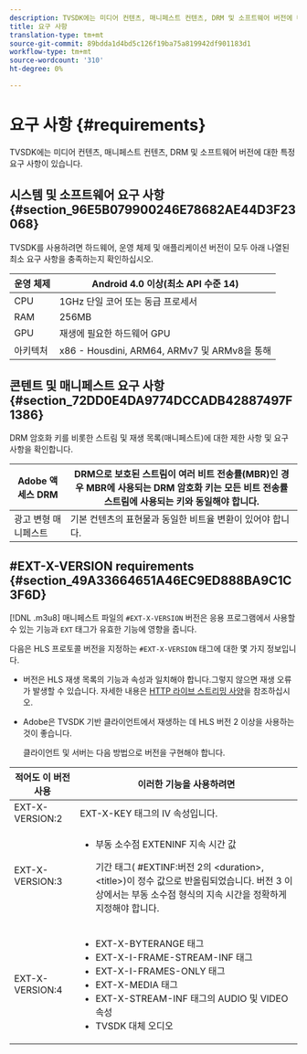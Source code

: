 ```yaml
---
description: TVSDK에는 미디어 컨텐츠, 매니페스트 컨텐츠, DRM 및 소프트웨어 버전에 대한 특정 요구 사항이 있습니다.
title: 요구 사항
translation-type: tm+mt
source-git-commit: 89bdda1d4bd5c126f19ba75a819942df901183d1
workflow-type: tm+mt
source-wordcount: '310'
ht-degree: 0%

---
```



# 요구 사항 {#requirements}

TVSDK에는 미디어 컨텐츠, 매니페스트 컨텐츠, DRM 및 소프트웨어 버전에 대한 특정 요구 사항이 있습니다.

## 시스템 및 소프트웨어 요구 사항 {#section_96E5B079900246E78682AE44D3F23068}

TVSDK를 사용하려면 하드웨어, 운영 체제 및 애플리케이션 버전이 모두 아래 나열된 최소 요구 사항을 충족하는지 확인하십시오.

| 운영 체제 | Android 4.0 이상(최소 API 수준 14) |
|---|---|
| CPU | 1GHz 단일 코어 또는 동급 프로세서 |
| RAM | 256MB |
| GPU | 재생에 필요한 하드웨어 GPU |
| 아키텍처 | x86 - Housdini, ARM64, ARMv7 및 ARMv8을 통해 |

## 콘텐트 및 매니페스트 요구 사항 {#section_72DD0E4DA9774DCCADB42887497F1386}

DRM 암호화 키를 비롯한 스트림 및 재생 목록(매니페스트)에 대한 제한 사항 및 요구 사항을 확인합니다.

| Adobe 액세스 DRM | DRM으로 보호된 스트림이 여러 비트 전송률(MBR)인 경우 MBR에 사용되는 DRM 암호화 키는 모든 비트 전송률 스트림에 사용되는 키와 동일해야 합니다. |
|---|---|
| 광고 변형 매니페스트 | 기본 컨텐츠의 표현물과 동일한 비트율 변환이 있어야 합니다. |

## #EXT-X-VERSION requirements {#section_49A33664651A46EC9ED888BA9C1C3F6D}

[!DNL .m3u8] 매니페스트 파일의 `#EXT-X-VERSION` 버전은 응용 프로그램에서 사용할 수 있는 기능과 `EXT` 태그가 유효한 기능에 영향을 줍니다.

다음은 HLS 프로토콜 버전을 지정하는 `#EXT-X-VERSION` 태그에 대한 몇 가지 정보입니다.

* 버전은 HLS 재생 목록의 기능과 속성과 일치해야 합니다.그렇지 않으면 재생 오류가 발생할 수 있습니다. 자세한 내용은 [HTTP 라이브 스트리밍 사양](https://datatracker.ietf.org/doc/draft-pantos-http-live-streaming/?include_text=1)을 참조하십시오.
* Adobe은 TVSDK 기반 클라이언트에서 재생하는 데 HLS 버전 2 이상을 사용하는 것이 좋습니다.

   클라이언트 및 서버는 다음 방법으로 버전을 구현해야 합니다.

<table frame="all" colsep="1" rowsep="1" id="table_62EB98EDD9DE49EC84CB1C7D59BC40E6"> 
 <thead> 
  <tr rowsep="1"> 
   <th colname="1" class="entry"> 적어도 이 버전 사용 </th> 
   <th colname="2" class="entry"> 이러한 기능을 사용하려면 </th> 
  </tr> 
 </thead>
 <tbody> 
  <tr rowsep="1"> 
   <td colname="1"> <span class="codeph"> EXT-X-VERSION:2  </span> </td> 
   <td colname="2"> <span class="codeph"> EXT-X-KEY </span> 태그의 IV 속성입니다. </td> 
  </tr> 
  <tr rowsep="1"> 
   <td colname="1"> <span class="codeph"> EXT-X-VERSION:3  </span> </td> 
   <td colname="2"> 
    <ul id="ul_C9500D3F934848639C204BF248F139FF"> 
     <li id="li_535A7E3FABCB46FE872A7EA5DE2A1784">부동 소수점 <span class="codeph"> EXTENINF </span> 지속 시간 값 <p>기간 태그( <span class="codeph"> #EXTINF:버전 2의 </span>&lt;duration&gt;,&lt;title&gt;)이 정수 값으로 반올림되었습니다. 버전 3 이상에서는 부동 소수점 형식의 지속 시간을 정확하게 지정해야 합니다. </p> </li> 
    </ul> </td> 
  </tr> 
  <tr rowsep="0"> 
   <td colname="1"> <span class="codeph"> EXT-X-VERSION:4  </span> </td> 
   <td colname="2"> 
    <ul id="ul_3355A6CBBE2141DDB92660BB4B604D70"> 
     <li id="li_5E73D41AF6DC4CEE88D6C029FFCFC350"><span class="codeph"> EXT-X-BYTERANGE </span> 태그 </li> 
     <li id="li_BF5141F516F749E5890860D487EB5287"><span class="codeph"> EXT-X-I-FRAME-STREAM-INF </span> 태그 </li> 
     <li id="li_E0D399A13812499B94107CDE62998EE9"><span class="codeph"> EXT-X-I-FRAMES-ONLY </span> 태그 </li> 
     <li id="li_A7783AFF99854EFBBAECD2967E4CBF2B"><span class="codeph"> EXT-X-MEDIA </span> 태그 </li> 
     <li id="li_15AE652F33C1454AA90DDC65E7D6C2FD"><span class="codeph"> EXT-X-STREAM-INF </span> 태그의 <span class="codeph"> AUDIO </span> 및 <span class="codeph"> VIDEO </span> 속성 </li> 
     <li id="li_DB2A7847D5884F6E91FD9E78101FBCA5">TVSDK 대체 오디오 </li> 
    </ul> </td> 
  </tr> 
 </tbody> 
</table>